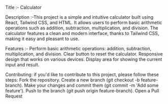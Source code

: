 Title :- Calculator

Description :-This project is a simple and intuitive calculator built using React, Tailwind CSS, and HTML. It allows users to perform basic arithmetic operations such as addition, subtraction, multiplication, and division. The calculator features a clean and modern interface, thanks to Tailwind CSS, making it easy and pleasant to use.

Features :-
Perform basic arithmetic operations: addition, subtraction, multiplication, and division.
Clear button to reset the calculator.
Responsive design that works on various devices.
Display area for showing the current input and result.

Contributing:
if you'd like to contribute to this project, please follow these steps:
Fork the repository.
Create a new branch (git checkout -b feature-branch).
Make your changes and commit them (git commit -m 'Add some feature').
Push to the branch (git push origin feature-branch).
Open a Pull Request
